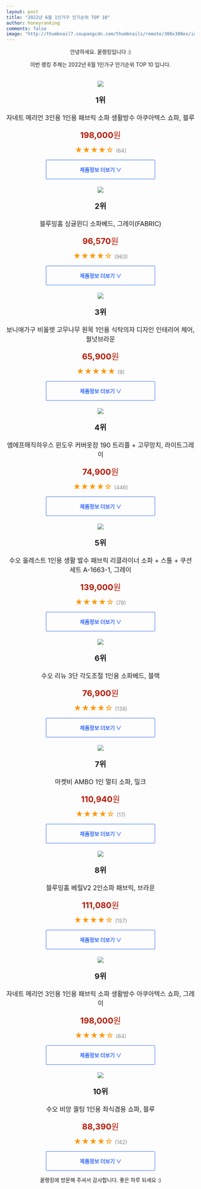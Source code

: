 ```yaml
--- 
layout: post 
title: "2022년 6월 1인가구 인기순위 TOP 10" 
author: honeyranking 
comments: false 
image: "http://thumbnail7.coupangcdn.com/thumbnails/remote/300x300ex/image/vendor_inventory/be57/9ddb1740f9515f5c5d207edf0f4578ae1fe15b0552d1845d63530999f598.jpg" 
--- 
```

<p style="text-align: center;">안녕하세요. 꿀랭킹입니다 :)</p> <p style="text-align: center;">이번 랭킹 주제는 2022년 6월 1인가구 인기순위 TOP 10 입니다.</p><center><img src="http://thumbnail7.coupangcdn.com/thumbnails/remote/300x300ex/image/vendor_inventory/be57/9ddb1740f9515f5c5d207edf0f4578ae1fe15b0552d1845d63530999f598.jpg" style="margin-top:20px" /></center> <p style="text-align: center; font-size: 20px"><b>1위</b></p> <p style="text-align: center; font-size: 17px">자네트 메리언 3인용 1인용 패브릭 소파 생활방수 아쿠아텍스 쇼파, 블루</p> <p style="text-align: center;"><span style="color: #b61800; font-size: 22px;"><b>198,000</b>원</span></p> <p style="text-align: center;"><span style="color: #ff9600; font-size: 20px;">★★★★☆ </span><span style="color: #878787;">(64)</span></p> <center><a href="https://link.coupang.com/a/pYqCS"> <div style="font-size: 14px; display: inline-block; padding: 15px 90px; color: #346aff; border-radius: 2px; border: 1px solid #346aff; cursor: pointer;"><b>제품정보 더보기 &or;</b></div> </a></center><center><img src="http://thumbnail9.coupangcdn.com/thumbnails/remote/300x300ex/image/product/image/vendoritem/2018/10/24/3618462544/f86df1ad-3606-45d3-bc1e-93b6cab296f6.jpg" style="margin-top:20px" /></center> <p style="text-align: center; font-size: 20px"><b>2위</b></p> <p style="text-align: center; font-size: 17px">블루밍홈 싱글윈디 소파베드, 그레이(FABRIC)</p> <p style="text-align: center;"><span style="color: #b61800; font-size: 22px;"><b>96,570</b>원</span></p> <p style="text-align: center;"><span style="color: #ff9600; font-size: 20px;">★★★★☆ </span><span style="color: #878787;">(963)</span></p> <center><a href="https://link.coupang.com/a/pYqCV"> <div style="font-size: 14px; display: inline-block; padding: 15px 90px; color: #346aff; border-radius: 2px; border: 1px solid #346aff; cursor: pointer;"><b>제품정보 더보기 &or;</b></div> </a></center><center><img src="http://thumbnail9.coupangcdn.com/thumbnails/remote/300x300ex/image/vendor_inventory/2322/5e759fac7dcb4211c06828f941546542c7134965fcce2859a38209c9176d.jpg" style="margin-top:20px" /></center> <p style="text-align: center; font-size: 20px"><b>3위</b></p> <p style="text-align: center; font-size: 17px">보니애가구 비올렛 고무나무 원목 1인용 식탁의자 디자인 인테리어 체어, 월넛브라운</p> <p style="text-align: center;"><span style="color: #b61800; font-size: 22px;"><b>65,900</b>원</span></p> <p style="text-align: center;"><span style="color: #ff9600; font-size: 20px;">★★★★★ </span><span style="color: #878787;">(9)</span></p> <center><a href="https://link.coupang.com/a/pYqCW"> <div style="font-size: 14px; display: inline-block; padding: 15px 90px; color: #346aff; border-radius: 2px; border: 1px solid #346aff; cursor: pointer;"><b>제품정보 더보기 &or;</b></div> </a></center><center><img src="http://thumbnail9.coupangcdn.com/thumbnails/remote/300x300ex/image/retail/images/2020/03/15/14/1/ee64b5ee-b9cb-47fa-b75c-eef8bf83f44e.jpg" style="margin-top:20px" /></center> <p style="text-align: center; font-size: 20px"><b>4위</b></p> <p style="text-align: center; font-size: 17px">엠에프매직하우스 윈도우 커버옷장 190 트리플 + 고무망치, 라이트그레이</p> <p style="text-align: center;"><span style="color: #b61800; font-size: 22px;"><b>74,900</b>원</span></p> <p style="text-align: center;"><span style="color: #ff9600; font-size: 20px;">★★★★☆ </span><span style="color: #878787;">(446)</span></p> <center><a href="undefined"> <div style="font-size: 14px; display: inline-block; padding: 15px 90px; color: #346aff; border-radius: 2px; border: 1px solid #346aff; cursor: pointer;"><b>제품정보 더보기 &or;</b></div> </a></center><center><img src="http://thumbnail7.coupangcdn.com/thumbnails/remote/300x300ex/image/retail/images/838698249595911-00869c4a-a342-4395-8780-cd5593c0e169.jpg" style="margin-top:20px" /></center> <p style="text-align: center; font-size: 20px"><b>5위</b></p> <p style="text-align: center; font-size: 17px">수오 올레스트 1인용 생활 발수 패브릭 리클라이너 소파 + 스툴 + 쿠션 세트 A-1663-1, 그레이</p> <p style="text-align: center;"><span style="color: #b61800; font-size: 22px;"><b>139,000</b>원</span></p> <p style="text-align: center;"><span style="color: #ff9600; font-size: 20px;">★★★★☆ </span><span style="color: #878787;">(78)</span></p> <center><a href="https://link.coupang.com/a/pYqCX"> <div style="font-size: 14px; display: inline-block; padding: 15px 90px; color: #346aff; border-radius: 2px; border: 1px solid #346aff; cursor: pointer;"><b>제품정보 더보기 &or;</b></div> </a></center><center><img src="http://thumbnail6.coupangcdn.com/thumbnails/remote/300x300ex/image/operator/333291728/594eca1d-bfd5-a967-417d-59aa31973b44.jpg" style="margin-top:20px" /></center> <p style="text-align: center; font-size: 20px"><b>6위</b></p> <p style="text-align: center; font-size: 17px">수오 리뉴 3단 각도조절 1인용 소파베드, 블랙</p> <p style="text-align: center;"><span style="color: #b61800; font-size: 22px;"><b>76,900</b>원</span></p> <p style="text-align: center;"><span style="color: #ff9600; font-size: 20px;">★★★★☆ </span><span style="color: #878787;">(138)</span></p> <center><a href="https://link.coupang.com/a/pYqCZ"> <div style="font-size: 14px; display: inline-block; padding: 15px 90px; color: #346aff; border-radius: 2px; border: 1px solid #346aff; cursor: pointer;"><b>제품정보 더보기 &or;</b></div> </a></center><center><img src="http://thumbnail8.coupangcdn.com/thumbnails/remote/300x300ex/image/retail/images/2020/10/12/21/9/495784e8-0ca3-4f17-94a4-e62a0b8c9fea.jpg" style="margin-top:20px" /></center> <p style="text-align: center; font-size: 20px"><b>7위</b></p> <p style="text-align: center; font-size: 17px">마켓비 AMBO 1인 멀티 소파, 밀크</p> <p style="text-align: center;"><span style="color: #b61800; font-size: 22px;"><b>110,940</b>원</span></p> <p style="text-align: center;"><span style="color: #ff9600; font-size: 20px;">★★★★☆ </span><span style="color: #878787;">(17)</span></p> <center><a href="https://link.coupang.com/a/pYqC2"> <div style="font-size: 14px; display: inline-block; padding: 15px 90px; color: #346aff; border-radius: 2px; border: 1px solid #346aff; cursor: pointer;"><b>제품정보 더보기 &or;</b></div> </a></center><center><img src="http://thumbnail9.coupangcdn.com/thumbnails/remote/300x300ex/image/retail/images/2019/05/17/12/7/00077430-f6f2-4ce6-9663-da6477cc76bb.jpg" style="margin-top:20px" /></center> <p style="text-align: center; font-size: 20px"><b>8위</b></p> <p style="text-align: center; font-size: 17px">블루밍홈 베릴V2 2인소파 패브릭, 브라운</p> <p style="text-align: center;"><span style="color: #b61800; font-size: 22px;"><b>111,080</b>원</span></p> <p style="text-align: center;"><span style="color: #ff9600; font-size: 20px;">★★★★☆ </span><span style="color: #878787;">(157)</span></p> <center><a href="https://link.coupang.com/a/pYqC3"> <div style="font-size: 14px; display: inline-block; padding: 15px 90px; color: #346aff; border-radius: 2px; border: 1px solid #346aff; cursor: pointer;"><b>제품정보 더보기 &or;</b></div> </a></center><center><img src="http://thumbnail10.coupangcdn.com/thumbnails/remote/300x300ex/image/vendor_inventory/89d4/64e2dec5a1b4367204fca990892d6ba772df83e5af46577817177a9a3f3d.jpg" style="margin-top:20px" /></center> <p style="text-align: center; font-size: 20px"><b>9위</b></p> <p style="text-align: center; font-size: 17px">자네트 메리언 3인용 1인용 패브릭 소파 생활방수 아쿠아텍스 쇼파, 그레이</p> <p style="text-align: center;"><span style="color: #b61800; font-size: 22px;"><b>198,000</b>원</span></p> <p style="text-align: center;"><span style="color: #ff9600; font-size: 20px;">★★★★☆ </span><span style="color: #878787;">(64)</span></p> <center><a href="https://link.coupang.com/a/pYqC4"> <div style="font-size: 14px; display: inline-block; padding: 15px 90px; color: #346aff; border-radius: 2px; border: 1px solid #346aff; cursor: pointer;"><b>제품정보 더보기 &or;</b></div> </a></center><center><img src="http://thumbnail9.coupangcdn.com/thumbnails/remote/300x300ex/image/retail/images/2020/06/05/15/2/a37b4a12-65ee-4efc-a6ed-484f8ed272b3.jpg" style="margin-top:20px" /></center> <p style="text-align: center; font-size: 20px"><b>10위</b></p> <p style="text-align: center; font-size: 17px">수오 비앙 퀄팅 1인용 좌식겸용 쇼파, 블루</p> <p style="text-align: center;"><span style="color: #b61800; font-size: 22px;"><b>88,390</b>원</span></p> <p style="text-align: center;"><span style="color: #ff9600; font-size: 20px;">★★★★☆ </span><span style="color: #878787;">(142)</span></p> <center><a href="https://link.coupang.com/a/pYqC6"> <div style="font-size: 14px; display: inline-block; padding: 15px 90px; color: #346aff; border-radius: 2px; border: 1px solid #346aff; cursor: pointer;"><b>제품정보 더보기 &or;</b></div> </a></center> <p style="text-align: center;">꿀랭킹에 방문해 주셔서 감사합니다. 좋은 하루 되세요 :)</p>
